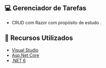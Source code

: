 ## 💻 Gerenciador de Tarefas

- CRUD com Razor com propósito de estudo .

## 📄 Recursos Utilizados
- [Visual Studio](https://visualstudio.microsoft.com/pt-br/downloads/?WT.mc_id=javascript-0000-gllemos)
- [Asp.Net Core]([https://dotnet.microsoft.com/en-us/download?WT.mc_id=javascript-0000-gllemos](https://docs.microsoft.com/pt-br/aspnet/core/?view=aspnetcore-6.0))
- [.NET 6](https://dotnet.microsoft.com/en-us/download?WT.mc_id=javascript-0000-gllemos)
